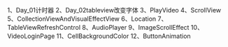 1、Day_01计时器
2、Day_02tableview改变字体
3、PlayVideo
4、ScrollView
5、CollectionViewAndVisualEffectView
6、Location
7、TableViewRefreshControl
8、AudioPlayer
9、ImageScrollEffect
10、VideoLoginPage
11、CellBackgroundColor
12、ButtonAnimation
